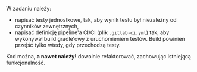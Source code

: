 W zadaniu należy:
* napisać testy jednostkowe, tak, aby wynik testu był niezależny od czynników zewnętrznych,
* napisać definicję pipeline'a CI/CI (plik `.gitlab-ci.yml`) tak, aby wykonywał build gradle'owy z uruchomieniem testów. Build powinien przejść tylko wtedy, gdy przechodzą testy.

Kod można, **a nawet należy!** dowolnie refaktorować, zachowując istniejącą funkcjonalność.
